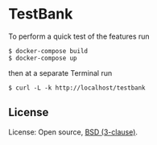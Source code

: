 # TestBank

To perform a quick test of the features run

```
$ docker-compose build
$ docker-compose up
```

then at a separate Terminal run

```
$ curl -L -k http://localhost/testbank
```

## License

License: Open source, [BSD (3-clause)](https://opensource.org/licenses/BSD-3-Clause).
